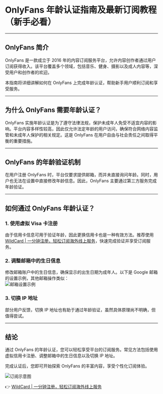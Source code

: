 # OnlyFans 年龄认证指南及最新订阅教程（新手必看）

---

## OnlyFans 简介  
OnlyFans 是一款成立于 2016 年的内容订阅服务平台，允许内容创作者通过用户订阅获得收入。该平台覆盖多个领域，包括音乐、健身、摄影以及成人内容等，深受用户和创作者的欢迎。  

本指南将详细讲解如何在 OnlyFans 上完成年龄认证，帮助新手用户顺利订阅和享受服务。

---

## 为什么 OnlyFans 需要年龄认证？  
OnlyFans 实施年龄认证是为了遵守法律法规，保护未成年人免受不适宜内容的影响。平台内容多样性较高，因此仅允许法定年龄的用户访问，确保符合网络内容监管和未成年人保护的相关规定。这是 OnlyFans 在用户自由与社会责任之间取得平衡的重要措施。

---

## OnlyFans 的年龄验证机制  
在用户注册 OnlyFans 时，平台仅要求提供邮箱，而并未直接询问年龄。同时，用户也无法在设置中直接修改年龄信息。因此，OnlyFans 主要通过第三方服务完成年龄验证。

---

## 如何通过 OnlyFans 年龄认证？  

### 1. 使用虚拟 Visa 卡注册  
由于信用卡信息可用于验证年龄，因此更换信用卡也是一种有效方法。推荐使用 [WildCard | 一分钟注册，轻松订阅海外线上服务](https://bbtdd.com/WildCard)，快速完成验证并享受订阅服务。  

### 2. 调整邮箱中的生日信息  
修改邮箱账户中的生日信息，确保显示的出生日期为成年人。以下是 Google 邮箱的设置示例，其他邮箱操作类似：  
![邮箱设置示例](https://bbtdd.com/img/04758228238868.webp)  

### 3. 切换 IP 地址  
部分用户反馈，切换 IP 地址也有助于通过年龄验证，虽然具体原理尚不明确，但值得尝试。

---

## 结论  
通过 OnlyFans 的年龄认证，您可以轻松享受平台的订阅服务。常见方法包括使用虚拟信用卡注册、调整邮箱中的生日信息以及切换 IP 地址。  

完成认证后，您即可开始探索 OnlyFans 的丰富内容，享受个性化订阅体验。  

![订阅示意图](https://bbtdd.com/img/8800094828338363.webp)  

👉 [WildCard | 一分钟注册，轻松订阅海外线上服务](https://bbtdd.com/WildCard)
